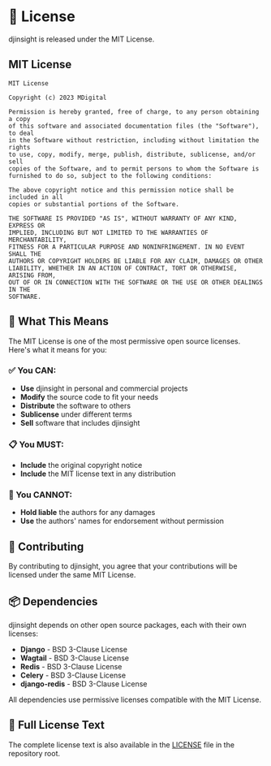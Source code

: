 # 📄 License

djinsight is released under the MIT License.

## MIT License

```
MIT License

Copyright (c) 2023 MDigital

Permission is hereby granted, free of charge, to any person obtaining a copy
of this software and associated documentation files (the "Software"), to deal
in the Software without restriction, including without limitation the rights
to use, copy, modify, merge, publish, distribute, sublicense, and/or sell
copies of the Software, and to permit persons to whom the Software is
furnished to do so, subject to the following conditions:

The above copyright notice and this permission notice shall be included in all
copies or substantial portions of the Software.

THE SOFTWARE IS PROVIDED "AS IS", WITHOUT WARRANTY OF ANY KIND, EXPRESS OR
IMPLIED, INCLUDING BUT NOT LIMITED TO THE WARRANTIES OF MERCHANTABILITY,
FITNESS FOR A PARTICULAR PURPOSE AND NONINFRINGEMENT. IN NO EVENT SHALL THE
AUTHORS OR COPYRIGHT HOLDERS BE LIABLE FOR ANY CLAIM, DAMAGES OR OTHER
LIABILITY, WHETHER IN AN ACTION OF CONTRACT, TORT OR OTHERWISE, ARISING FROM,
OUT OF OR IN CONNECTION WITH THE SOFTWARE OR THE USE OR OTHER DEALINGS IN THE
SOFTWARE.
```

## 🤔 What This Means

The MIT License is one of the most permissive open source licenses. Here's what it means for you:

### ✅ You CAN:
- **Use** djinsight in personal and commercial projects
- **Modify** the source code to fit your needs
- **Distribute** the software to others
- **Sublicense** under different terms
- **Sell** software that includes djinsight

### 📋 You MUST:
- **Include** the original copyright notice
- **Include** the MIT license text in any distribution

### 🚫 You CANNOT:
- **Hold liable** the authors for any damages
- **Use** the authors' names for endorsement without permission

## 🤝 Contributing

By contributing to djinsight, you agree that your contributions will be licensed under the same MIT License.

## 📦 Dependencies

djinsight depends on other open source packages, each with their own licenses:

- **Django** - BSD 3-Clause License
- **Wagtail** - BSD 3-Clause License  
- **Redis** - BSD 3-Clause License
- **Celery** - BSD 3-Clause License
- **django-redis** - BSD 3-Clause License

All dependencies use permissive licenses compatible with the MIT License.

## 🔗 Full License Text

The complete license text is also available in the [LICENSE](../LICENSE) file in the repository root. 